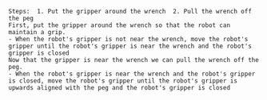 
    Steps:  1. Put the gripper around the wrench  2. Pull the wrench off the peg 
    First, put the gripper around the wrench so that the robot can maintain a grip.
    - When the robot's gripper is not near the wrench, move the robot's gripper until the robot's gripper is near the wrench and the robot's gripper is closed
    Now that the gripper is near the wrench we can pull the wrench off the peg.
    - When the robot's gripper is near the wrench and the robot's gripper is closed, move the robot's gripper until the robot's gripper is upwards aligned with the peg and the robot's gripper is closed